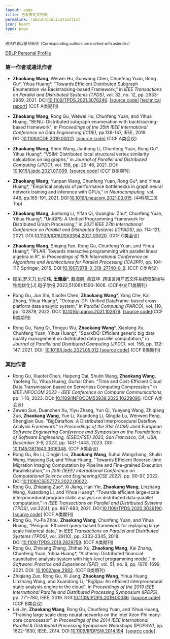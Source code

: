 ```yaml
---
layout: page
title: 已发表论文列表
permalink: /about/publicationlist
icon: heart
type: page
---
```


<small>通讯作者以星号标记（Corresponding authors are marked with asterisks）</small>

[DBLP Personal Profile](https://dblp.org/pid/155/5427.html)

### 第一作者或通讯作者

- **Zhaokang Wang**, Weiwei Hu, Guowang Chen, Chunfeng Yuan, Rong Gu\*, Yihua Huang\*, "Towards Efficient Distributed Subgraph Enumeration via Backtracking-based Framework," in *IEEE Transactions on Parallel and Distributed Systems (TPDS)*, vol. 32, no. 12, pp. 2953-2969, 2021. DOI:[10.1109/TPDS.2021.3076246](https://doi.org/10.1109/TPDS.2021.3076246). [[source code]](https://github.com/PasaLab/BENU) [[technical report]](https://arxiv.org/abs/2006.12819) (CCF A类期刊)
- **Zhaokang Wang**, Rong Gu, Weiwei Hu, Chunfeng Yuan, and Yihua Huang, "BENU: Distributed subgraph enumeration with backtracking-based framework", in *Proceedings of the 35th IEEE International Conference on Data Engineering (ICDE)*, pp.136-147, IEEE, 2019. DOI:[10.1109/ICDE.2019.00021](https://doi.org/10.1109/ICDE.2019.00021). [[source code]](https://github.com/PasaLab/BENU) (CCF A类会议)
- **Zhaokang Wang**, Shen Wang, Junhong Li, Chunfeng Yuan, Rong Gu\*, Yihua Huang\*, "VSIM: Distributed local structural vertex similarity calculation on big graphs," in *Journal of Parallel and Distributed Computing (JPDC)*, vol. 158, pp. 29-46, 2021. DOI: [10.1016/j.jpdc.2021.07.009](https://doi.org/10.1016/j.jpdc.2021.07.009). [[source code]](https://github.com/PasaLab/VSIM) (CCF B类期刊)
- **Zhaokang Wang**, Yunpan Wang, Chunfeng Yuan, Rong Gu\*, and Yihua Huang\*, "Empirical analysis of performance bottlenecks in graph neural network training and inference with GPUs," in *Neurocomputing*, vol. 446, pp.165-191, 2021. DOI:[10.1016/j.neucom.2021.03.015](https://doi.org/10.1016/j.neucom.2021.03.015). (中科院二区Top)
- **Zhaokang Wang**, Junhong Li, Yifan Qi, Guanghui Zhu\*, Chunfeng Yuan, Yihua Huang\*, "UniGPS: A Unified Programming Framework for Distributed Graph Processing," in *2021 IEEE 27th International Conference on Parallel and Distributed Systems (ICPADS)*, pp. 114-121, 2021. DOI:[10.1109/ICPADS53394.2021.00020](https://doi.org/10.1109/ICPADS53394.2021.00020). (CCF C类会议)
- **Zhaokang Wang**, Shiqing Fan, Rong Gu, Chunfeng Yuan, and Yihua Huang\*, "iPLAR: Towards interactive programming with parallel linear algebra in R", in *Proceedings of 15th International Conference on Algorithms and Architectures for Parallel Processing (ICA3PP)*, pp. 104-117, Springer, 2015. DOI:[10.1007/978-3-319-27140-8_8](https://doi.org/10.1007/978-3-319-27140-8_8). (CCF C类会议)

- 顾荣,罗义力,仇伶玮, **王肇康***, 戴海鹏, 黄宜华. 跨语言用户态文件系统框架读写性能优化[J].电子学报,2023,51(06):1590-1606. (CCF中文T1类期刊)
- Rong Gu, Jun Shi, Xiaofei Chen, **Zhaokang Wang**\*, Yang Che, Kai Zhang, Yihua Huang\*, "Octopus-DF: Unified DataFrame-based cross-platform data analytic system," in *Parallel Computing (PARCO)*, vol. 110, pp. 102879, 2022. DOI: [10.1016/j.parco.2021.102879](https://doi.org/10.1016/j.parco.2021.102879). [[source code]](https://github.com/PasaLab/Octopus-DF)(CCF B类期刊)
- Rong Gu, Yang Qi, Tongyu Wu, **Zhaokang Wang**\*, Xiaolong Xu, Chunfeng Yuan, Yihua Huang\*, "SparkDQ: Efficient generic big data quality management on distributed data-parallel computation," in *Journal of Parallel and Distributed Computing (JPDC)*, vol. 156, pp. 132-147, 2021. DOI: [10.1016/j.jpdc.2021.05.012](https://doi.org/10.1016/j.jpdc.2021.05.012).[[source code]](https://github.com/PasaLab/SparkDQ) (CCF B类期刊)

### 其他作者

- Rong Gu, Xiaofei Chen, Haipeng Dai, Shulin Wang, **Zhaokang Wang**, Yaofeng Tu, Yihua Huang, Guihai Chen. "Time and Cost-Efficient Cloud Data Transmission based on Serverless Computing Compression." in  *IEEE INFOCOM 2023 - IEEE Conference on Computer Communications*, pp. 1-10, 2023. DOI: [10.1109/INFOCOM53939.2023.10229090](https://doi.org/10.1109/INFOCOM53939.2023.10229090).  (CCF A类会议)
- Zewen Sun, Duanchen Xu, Yiyu Zhang, Yun Qi, Yueyang Wang, Zhiqiang Zuo, **Zhaokang Wang**, Yue Li, Xuandong Li, Qingda Lu, Wenwen Peng, Shengjian Guo. "BigDataflow: A Distributed Interprocedural Dataflow Analysis Framework." in *Proceedings of the 31st {ACM} Joint European Software Engineering Conference and Symposium on the Foundations of Software Engineering, {ESEC/FSE} 2023, San Francisco, CA, USA, December 3-9, 2023*, pp. 1431-1443, 2023. DOI: [10.1145/3611643.3616348](https://doi.org/10.1145/3611643.3616348). (CCF A类会议)
- Rong Gu, Bo Li, Dingjin Liu, **Zhaokang Wang**, Suhui Wangzhang, Shulin Wang, Haipeng Dai, and Yihua Huang, "Towards Efficient Reverse-time Migration Imaging Computation by Pipeline and Fine-grained Execution Parallelization," in *25th {IEEE} International Conference on Computational Science and Engineering(CSE 2022)*, pp. 90-97, 2022. DOI:[10.1109/CSE57773.2022.00022](https://doi.org/10.1109/CSE57773.2022.00022). 
- Rong Gu, Zhiqiang Zuo\*, Xi Jiang, Han Yin, **Zhaokang Wang**, Linzhang Wang, Xuandong Li, and Yihua Huang\*, "Towards efficient large-scale interprocedural program static analysis on distributed data-parallel computation," in *IEEE Transactions on Parallel and Distributed Systems (TPDS)*, vol.32(4), pp. 867-883, 2021. DOI:[10.1109/TPDS.2020.3036190](https://doi.org/10.1109/TPDS.2020.3036190). [[source code]](https://github.com/PasaLab/BigSpa) (CCF A类期刊)
- Rong Gu, Yu-Fa Zhou, **Zhaokang Wang**, Chunfeng Yuan, and Yihua Huang, "Penguin: Efficient query-based framework for replaying large scale historical data," in *IEEE Transactions on Parallel and Distributed Systems (TPDS)*, vol. 29(10), pp. 2333-2345, 2018.  DOI:[10.1109/TPDS.2018.2829759](https://doi.org/10.1109/TPDS.2018.2829759). (CCF A类期刊)
- Rong Gu, Zhixiang Zhang, Zhihao Xu, **Zhaokang Wang**, Kai Zhang, Chunfeng Yuan, Yihua Huang\*, "Alchemy: Distributed financial quantitative analysis system with high-level programming model," in *Software: Practice and Experience (SPE)*, vol. 51, no. 8, pp. 1676-1699, 2021. DOI: [10.1002/spe.2982](https://doi.org/10.1002/spe.2982). (CCF B类期刊)
- Zhiqiang Zuo, Rong Gu, Xi Jiang, **Zhaokang Wang**, Yihua Huang, Linzhang Wang, and Xuandong Li, "BigSpa: An efficient interprocedural static analysis engine in the cloud", in *Proceedings of the 2019 IEEE International Parallel and Distributed Processing Symposium (IPDPS)*, pp. 771-780, IEEE, 2019. DOI:[10.1109/IPDPS.2019.00086](https://doi.org/10.1109/IPDPS.2019.00086). [[source code]](https://github.com/PasaLab/BigSpa) (CCF B类会议)
- Lei Jin, **Zhaokang Wang**, Rong Gu, Chunfeng Yuan, and Yihua Huang, "Training large scale deep neural networks on the Intel Xeon Phi many-core coprocessor",  in *Proceedings of the 2014 IEEE International Parallel & Distributed Processing Symposium Workshops (IPDPSW)*, pp. 1622-1630, IEEE, 2014. DOI:[10.1109/IPDPSW.2014.194](https://doi.org/10.1109/IPDPSW.2014.194). [[source code]](https://github.com/PasaLab/dolphin)
